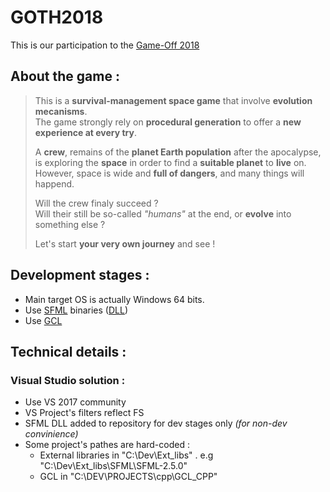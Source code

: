 # GOTH2018

This is our participation to the [Game-Off 2018](https://itch.io/jam/game-off-2018)

## About the game :

> This is a **survival-management space game** that involve **evolution mecanisms**.<br>
> The game strongly rely on **procedural generation** to offer a **new experience at every try**.
>
> A **crew**, remains of the **planet Earth population** after the apocalypse,<br>
> is exploring the **space** in order to find a **suitable planet** to **live** on.<br>
> However, space is wide and **full of dangers**, and many things will happend.
>
> Will the crew finaly succeed ?<br>
> Will their still be so-called *"humans"* at the end, or **evolve** into something else ?
>
> Let's start **your very own journey** and see !

## Development stages :
- Main target OS is actually Windows 64 bits.
- Use [SFML](https://github.com/SFML/SFML) binaries ([DLL](https://www.sfml-dev.org/files/SFML-2.5.1-windows-vc15-64-bit.zip))
- Use [GCL](https://github.com/GuillaumeDua/GCL_CPP)

## Technical details :
### Visual Studio solution :
- Use VS 2017 community
- VS Project's filters reflect FS
- SFML DLL added to repository for dev stages only *(for non-dev convinience)*
- Some project's pathes are hard-coded :
  - External libraries in "C:\Dev\Ext_libs" . e.g "C:\Dev\Ext_libs\SFML\SFML-2.5.0"
  - GCL in "C:\DEV\PROJECTS\cpp\GCL_CPP"

